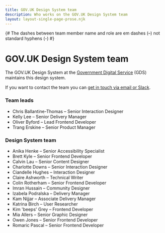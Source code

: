 ```yaml
---
title: GOV.UK Design System team
description: Who works on the GOV.UK Design System team
layout: layout-single-page-prose.njk
---
```


{# The dashes between team member name and role are em dashes (–) not standard hyphens (-) #}

# GOV.UK Design System team

The GOV.UK Design System at the [Government Digital Service](https://www.gov.uk/government/organisations/government-digital-service) (GDS) maintains this design system.

If you want to contact the team you can [get in touch via email or Slack](/get-in-touch/).

### Team leads

- Chris Ballantine-Thomas – Senior Interaction Designer
- Kelly Lee – Senior Delivery Manager
- Oliver Byford – Lead Frontend Developer
- Trang Erskine – Senior Product Manager

### Design System team

- Anika Henke – Senior Accessibility Specialist
- Brett Kyle – Senior Frontend Developer
- Calvin Lau – Senior Content Designer
- Charlotte Downs – Senior Interaction Designer
- Ciandelle Hughes – Interaction Designer
- Claire Ashworth – Technical Writer
- Colin Rotherham – Senior Frontend Developer
- Imran Hussain – Community Designer
- Izabela Podralska – Delivery Manager
- Kam Nijjar – Associate Delivery Manager
- Katrina Birch – User Researcher
- Kim 'beeps' Grey – Frontend Developer
- Mia Allers – Senior Graphic Designer
- Owen Jones – Senior Frontend Developer
- Romaric Pascal – Senior Frontend Developer
